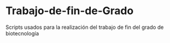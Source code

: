 # Trabajo-de-fin-de-Grado
Scripts usados para la realización del trabajo de fin del grado de biotecnología

